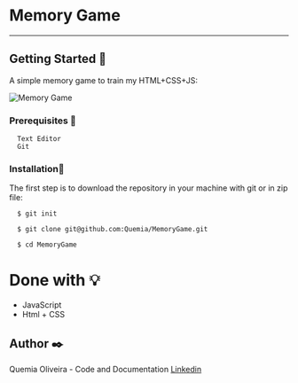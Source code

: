# Memory Game

--------------------------


## Getting Started :rocket:

A simple memory game to train my HTML+CSS+JS:


![Memory Game](![Screenshot_20211104_220117](https://user-images.githubusercontent.com/55935949/140441143-8e2a2449-2b61-4c2b-9072-c0db068158a8.png)
)


### Prerequisites :page_with_curl:

  ```
    Text Editor
    Git
  ```

### Installation:wrench:

The first step is to download the repository in your machine with git or in zip file:

  ```shell
    $ git init

    $ git clone git@github.com:Quemia/MemoryGame.git

    $ cd MemoryGame
```


# Done with :bulb:

  + JavaScript
  + Html + CSS
      
  

## Author :black_nib:

Quemia Oliveira - Code and Documentation [Linkedin](https://www.linkedin.com/in/quemia-caroline-alves-de-oliveira-635042209/)

  
  
  
